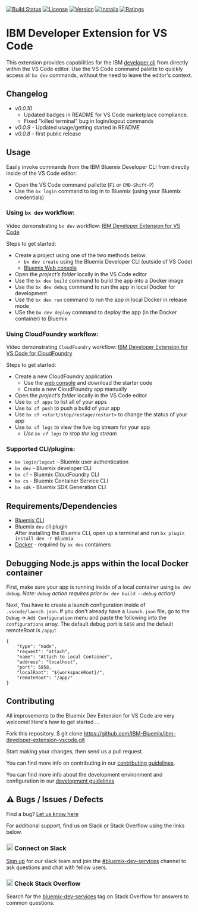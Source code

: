 [![Build Status](https://travis-ci.org/IBM-Bluemix/ibm-developer-extension-vscode.svg?branch=master)](https://travis-ci.org/IBM-Bluemix/ibm-developer-extension-vscode)
[![License](https://img.shields.io/badge/license-Apache%202.0-green.svg?style=flat)](https://raw.githubusercontent.com/IBM-Bluemix/ibm-developer-extension-vscode/master/LICENSE.txt)
[![Version](https://vsmarketplacebadge.apphb.com/version/IBM.ibm-developer.svg)](https://marketplace.visualstudio.com/items?itemName=IBM.ibm-developer)
[![Installs](https://vsmarketplacebadge.apphb.com/installs/IBM.ibm-developer.svg)](https://marketplace.visualstudio.com/items?itemName=IBM.ibm-developer)
[![Ratings](https://vsmarketplacebadge.apphb.com/rating/IBM.ibm-developer.svg)](https://marketplace.visualstudio.com/items?itemName=IBM.ibm-developer)


# IBM Developer Extension for VS Code

This extension provides capabilities for the IBM [developer cli](https://console.ng.bluemix.net/docs/cloudnative/dev_cli.html) from directly within the VS Code editor.   Use the VS Code command palette to quickly access all `bx dev` commands, without the need to leave the editor's context.

## Changelog
- *v0.0.10* 
  - Updated badges in README for VS Code marketplace compliance.  
  - Fixed "killed terminal" bug in login/logout commands
- *v0.0.9* - Updated usage/getting started in README
- *v0.0.8* - first public release

## Usage

Easily invoke commands from the IBM Bluemix Developer CLI from directly inside of the VS Code editor:

- Open the VS Code command pallette (`F1` or `CMD-Shift-P`)
- Use the `bx login` command to log in to Bluemix (using your Bluemix credentials)

### Using `bx dev` workflow: 
Video demonstrating `bx dev` workflow: [IBM Developer Extension for VS Code
](https://youtu.be/JmrLaLRRQSk)

Steps to get started:
- Create a project using one of the two methods below:
    - `bx dev create` using the Bluemix Developer CLI (outside of VS Code)
    - [Bluemix Web console](https://console.ng.bluemix.net/developer/getting-started/)
- Open the *project’s folder* locally in the VS Code editor
- Use the `bx dev build` command to build the app into a Docker image
- Use the `bx dev debug` command to run the app in local Docker for development
- Use the `bx dev run` command to run the app in local Docker in release mode
- USe the `bx dev deploy` command to deploy the app (in the Docker container) to Bluemix

### Using CloudFoundry workflow: 
Video demonstrating `CloudFoundry` workflow: [IBM Developer Extension for VS Code for CloudFoundry
](https://youtu.be/gP_6cpR1JSM)

Steps to get started:
- Create a new CloudFoundry application
    - Use the [web console](https://console.ng.bluemix.net/dashboard/cf-apps) and download the starter code
    - Create a new CloudFoundry app manually
- Open the *project’s folder* locally in the VS Code editor
- Use `bx cf apps` to list all of your apps
- Use `bx cf push` to push a build of your app
- Use `bx cf <start/stop/restage/restart>` to change the status of your app
- Use `bx cf logs` to view the live log stream for your app
  - _Use `bx cf logs` to stop the log stream_

### Supported CLI/plugins:

- `bx login/logout` - Bluemix user authentication
- `bx dev` - Bluemix developer CLI
- `bx cf` - Bluemix CloudFoundry CLI
- `bx cs` - Bluemix Container Service CLI
- `bx sdk` - Bluemix SDK Generation CLI

## Requirements/Dependencies

* [Bluemix CLI](https://plugins.ng.bluemix.net/ui/home.html)
* Bluemix `dev` cli plugin   
    After installing the Bluemix CLI, open up a terminal and run `bx plugin install dev -r Bluemix`
* [Docker](https://www.docker.com/) - required by `bx dev` containers



## Debugging Node.js apps within the local Docker container

First, make sure your app is running inside of a local container using `bx dev debug`. _Note: `debug` action requires prior `bx dev build --debug` action)_

Next, You have to create a launch configuration inside of `.vscode/launch.json`.   If you don't already have a `launch.json` file, go to the `Debug` -> `Add Configuration` menu and paste the following into the `configurations` array.  The default debug port is `5858` and the default remoteRoot is `/app/`:

```
{
    "type": "node",
    "request": "attach",
    "name": "Attach to Local Container",
    "address": "localhost",
    "port": 5858,
    "localRoot": "${workspaceRoot}/",
    "remoteRoot": "/app/"
}
```

## Contributing

All improvements to the Bluemix Dev Extension for VS Code are very welcome! Here's how to get started ...

Fork this repository.
$ git clone https://github.com/IBM-Bluemix/ibm-developer-extension-vscode.git

Start making your changes, then send us a pull request.

You can find more info on contributing in our [contributing guidelines](./CONTRIBUTING.md).

You can find more info about the development environment and configuration in our [development guidelines](./DEVELOPMENT.md)

## ⚠️  Bugs / Issues / Defects

Find a bug?  [Let us know here](https://github.com/IBM-Bluemix/ibm-developer-extension-vscode/issues)

For additional support, find us on Slack or Stack Overflow using the links below.

### <img src="https://developer.ibm.com/cloud-native/public/img/slack-icon.svg" alt="Slack" style="height: 18px;"/> Connect on Slack
[Sign up](https://ibm.biz/IBMCloudNativeSlack) for our slack team and join the [#bluemix-dev-services](https://ibm-cloud-tech.slack.com/messages/bluemix-dev-services) channel to ask questions and chat with fellow users.


### <img src="https://developer.ibm.com/cloud-native/public/img/so-icon.svg" alt="Stack Overflow" style="height: 18px;"/> Check Stack Overflow
Search for the [bluemix-dev-services](http://stackoverflow.com/questions/tagged/bluemix-dev-services) tag on Stack Overflow for answers to common questions.
